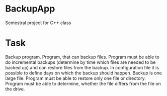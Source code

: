 # BackupApp
Semestral project for C++ class

# Task
Backup program. Program, that can backup files. Program must be able to do incremental backups (determine by time which files are needed to be backed up) and can restore files from the backup. In configuration file it is possible to define days on which the backup should happen. Backup is one large file. Program must be able to restore only one file or directory. Program must be able to determine, whether the file differs from the file on the drive.
